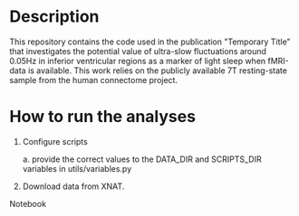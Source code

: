 # Description

This repository contains the code used in the publication "Temporary Title" that investigates the potential value of ultra-slow fluctuations around 0.05Hz in inferior ventricular regions as a marker of light sleep when fMRI-data is available. This work relies on the publicly available 7T resting-state sample from the human connectome project.

# How to run the analyses

1. Configure scripts

   a. provide the correct values to the DATA_DIR and SCRIPTS_DIR variables in utils/variables.py

1. Download data from XNAT.

Notebook 
